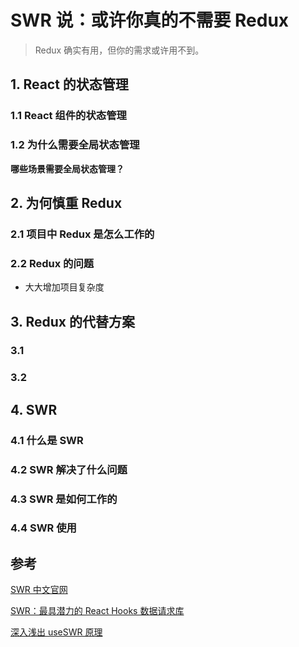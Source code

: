 # SWR 说：或许你真的不需要 Redux

> Redux 确实有用，但你的需求或许用不到。

## 1. React 的状态管理

### 1.1 React 组件的状态管理

### 1.2 为什么需要全局状态管理

**哪些场景需要全局状态管理？**

## 2. 为何慎重 Redux

### 2.1 项目中 Redux 是怎么工作的

### 2.2 Redux 的问题

- 大大增加项目复杂度

## 3. Redux 的代替方案

### 3.1

### 3.2

## 4. SWR

### 4.1 什么是 SWR

### 4.2 SWR 解决了什么问题

### 4.3 SWR 是如何工作的

### 4.4 SWR 使用

## 参考

[SWR 中文官网](https://swr.vercel.app/zh-CN)

[SWR：最具潜力的 React Hooks 数据请求库](https://zhuanlan.zhihu.com/p/89570321)

[深入浅出 useSWR 原理](https://zhuanlan.zhihu.com/p/93824106)
